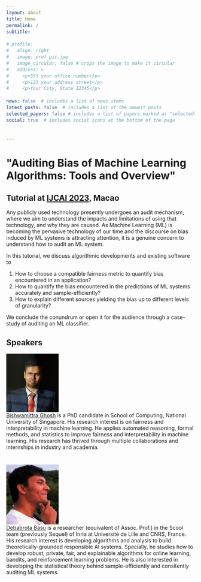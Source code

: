 ```yaml
---
layout: about
title: Home
permalink: /
subtitle: 

# profile:
#   align: right
#   image: prof_pic.jpg
#   image_circular: false # crops the image to make it circular
#   address: >
#     <p>555 your office number</p>
#     <p>123 your address street</p>
#     <p>Your City, State 12345</p>

news: false  # includes a list of news items
latest_posts: false  # includes a list of the newest posts
selected_papers: false # includes a list of papers marked as "selected={true}"
social: true  # includes social icons at the bottom of the page


---
```


# "Auditing Bias of Machine Learning Algorithms: Tools and Overview"

## <b>Tutorial at <a href='https://ijcai-23.org/'>IJCAI 2023</a>, Macao</b>

Any publicly used technology presently undergoes an audit mechanism, where we aim to understand the impacts and limitations of using that technology, and why they are caused. As Machine Learning (ML) is becoming the pervasive technology of our time and the discourse on bias induced by ML systems is attracting attention, it is a genuine concern to understand how to audit an ML system. 

In this tutorial, we discuss algorithmic developments and existing software to 

1. How to choose a compatible fairness metric to quantify bias encountered in an application?
2. How to quantify the bias encountered in the predictions of ML systems accurately and sample-efficiently?
3. How to explain different sources yielding the bias up to different levels of granularity?

We conclude the conundrum or open it for the audience through a case-study of auditing an ML classifier.

## Speakers

<div class="container" style="margin-bottom:1cm;">
  <div class="row">
<div class="col-sm-6 col-md-3">
<img alt="image" width="140px" src="assets/img/bg.jpg" class="img-responsive" align="center">
</div>
    <div class="col-sm-6 col-md-9">
<a href='https://bishwamittra.github.io'>Bishwamittra Ghosh</a> is a PhD candidate in School of Computing, National University of Singapore. His research interest is on fairness and interpretability in machine learning. He applies automated reasoning, formal methods, and statistics to improve fairness and interpretability in machine learning. His research has thrived through multiple collaborations and internships in industry and academia. 
    </div>
  </div>
</div>

<div class="container"  style="margin-bottom:1cm;">
  <div class="row">
<div class="col-sm-6 col-md-3">
<img alt="image" width="140px" src="assets/img/db.jpg" class="img-responsive" align="center">
</div>
    <div class="col-sm-6 col-md-9">
<a href='https://debabrota-basu.github.io'>Debabrota Basu</a> is a researcher (equivalent of Assoc. Prof.) in the Scool team (previously Sequel) of Inria at Université de Lille and CNRS, France. His research interest is developing algorithms and analysis to build theoretically-grounded responsible AI systems. Specially, he studies how to develop robust, private, fair, and explainable algorithms for online learning, bandits, and reinforcement learning problems. He is also interested in developing the statistical theory behind sample-efficiently and consitently auditing ML systems.
    </div>
  </div>
</div>

